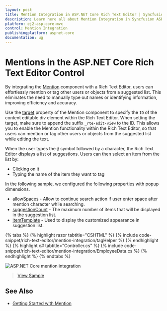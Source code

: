```yaml
---
layout: post
title: Mention Integration in ASP.NET Core Rich Text Editor | Syncfusion
description: Learn here all about Mention Integration in Syncfusion ASP.NET Core Rich Text Editor control of Syncfusion Essential JS 2 and more.
platform: ej2-asp-core-mvc
control: Mention Integration
publishingplatform: aspnet-core
documentation: ug
---
```


# Mentions in the ASP.NET Core Rich Text Editor Control

By integrating the [Mention](https://ej2.syncfusion.com/aspnetcore/documentation/mention/getting-started) component with a Rich Text Editor, users can effortlessly mention or tag other users or objects from a suggested list. This eliminates the need to manually type out names or identifying information, improving efficiency and accuracy.

Use the [target](https://help.syncfusion.com/cr/aspnetcore-js2/Syncfusion.EJ2.DropDowns.Mention.html#Syncfusion_EJ2_DropDowns_Mention_Target) property of the Mention component to specify the `ID` of the content editable div element within the Rich Text Editor. When setting the target, make sure to append the suffix `_rte-edit-view` to the ID. This allows you to enable the Mention functionality within the Rich Text Editor, so that users can mention or tag other users or objects from the suggested list while editing the text.

When the user types the `@` symbol followed by a character, the Rich Text Editor displays a list of suggestions. Users can then select an item from the list by:

* Clicking on it
* Typing the name of the item they want to tag

In the following sample, we configured the following properties with popup dimensions.

* [allowSpaces](https://help.syncfusion.com/cr/aspnetcore-js2/Syncfusion.EJ2.DropDowns.Mention.html#Syncfusion_EJ2_DropDowns_Mention_AllowSpaces) - Allow to continue search action if user enter space after mention character while searching.
* [suggestionCount](https://help.syncfusion.com/cr/aspnetcore-js2/Syncfusion.EJ2.DropDowns.Mention.html#Syncfusion_EJ2_DropDowns_Mention_SuggestionCount) - The maximum number of items that will be displayed in the suggestion list.
* [itemTemplate](https://help.syncfusion.com/cr/aspnetcore-js2/Syncfusion.EJ2.DropDowns.Mention.html#Syncfusion_EJ2_DropDowns_Mention_ItemTemplate) - Used to display the customized appearance in suggestion list.

{% tabs %}
{% highlight razor tabtitle="CSHTML" %}
{% include code-snippet/rich-text-editor/mention-integration/tagHelper %}
{% endhighlight %}
{% highlight c# tabtitle="Controller.cs" %}
{% include code-snippet/rich-text-editor/mention-integration/EmployeeData.cs %}
{% endhighlight %}
{% endtabs %}

![ASP.NET Core mention integration ](./images/mention-integration.png)

> [View Sample](https://ej2.syncfusion.com/aspnetcore/RichTextEditor/MentionIntegration#/bootstrap5)

## See Also

* [Getting Started with Mention](https://ej2.syncfusion.com/aspnetcore/documentation/mention/getting-started)
